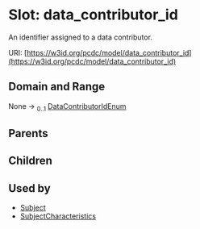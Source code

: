 
# Slot: data_contributor_id


An identifier assigned to a data contributor.

URI: [https://w3id.org/pcdc/model/data_contributor_id](https://w3id.org/pcdc/model/data_contributor_id)


## Domain and Range

None &#8594;  <sub>0..1</sub> [DataContributorIdEnum](DataContributorIdEnum.md)

## Parents


## Children


## Used by

 * [Subject](Subject.md)
 * [SubjectCharacteristics](SubjectCharacteristics.md)
